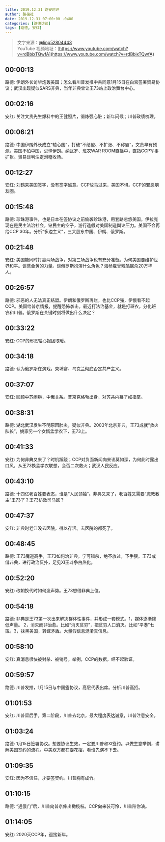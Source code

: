 ```yaml
---
title: 2019.12.31 路安时评
author: 路德社
date: 2019-12-31 07:00:00 -0400
categories: [路德访谈]
tags: [路德, 安红]
---
```


> 文字来源：[@ling52804443](https://twitter.com/ling52804443)  
> YouTube 视频地址：[https://www.youtube.com/watch?v=rdBbixTQwfA](https://www.youtube.com/watch?v=rdBbixTQwfA)

## 00:00:13

路德: 伊朗外长访华炮轰美国；怎么看川普发推中共同意1月15日在白宫签署贸易协议；武汉出现疑似SARS非典，当年非典曾让王73站上政治舞台中心。

## 00:02:16

安红: 关注文贵先生爆料中的王健照片，锻炼强心脏；新年问候；川普政绩梳理。

## 00:06:21

路德: 中国伊朗外长成立“轴心国”，打破“不结盟、不扩张、不称霸”，文贵早有预测。美国不怕中国，忌惮伊朗。纳瓦罗、班农WAR ROOM直播中，直指CCP军事扩张。贸易谈判注定滑稽收场。

## 00:12:27

安红: 刘鹤来美国签字，没有签字诚意。CCP放马过来，美国不惧。CCP的邪恶朋友圈。

## 00:15:48

路德: 珍珠港事件，也是日本在签协议之前偷袭珍珠港，用套路忽悠美国。伊拉克现在是民主法治社会，钻民主的空子，游行造假对美国制造舆论压力。美国不会再给CCP 30年。分析“多边主义”，三大股东中国、伊朗、俄罗斯。

## 00:21:48

安红: 美国能同时打赢两场战争，对第三场战争也有充分准备。为何美国要维护世界和平。谈蓝金黄的力量。谈俄罗斯扮演什么角色？海参崴曾残酷屠杀20万华人。

## 00:26:57

路德: 邪恶的人无法真正结盟。伊朗和俄罗斯再烂，也比CCP强，伊俄看不起CCP。美国给普京情报，提醒恐怖袭击。最近打法治基金，就是打班农，分化班农和川普。俄罗斯在关键时刻将做出什么决定？

## 00:33:22

安红: CCP的邪恶轴心报团取暖。

## 00:34:18

路德: 认为俄罗斯在演戏。柬埔寨、乌克兰彻底否定共产主义。

## 00:37:07

安红: 回顾中苏闹掰，中俄关系。普京克格勃出身，对苏共内幕了如指掌。

## 00:38:31

路德: 湖北武汉发生不明原因肺炎，疑似非典。2003年北京非典，王73成就“救火队长”，姚家另一个女婿孟学农下，王73上。

## 00:41:33

安红: 为何非典又来了？时机蹊跷；CCP对负面新闻向来讳莫如深，为何此时露出口风，从王73换孟学农联想，会否二次救火；武汉人民反应。

## 00:43:10

路德: 十四亿老百姓要表态，谁是“人民领袖”。非典又来了，老百姓又需要“魔教教主”王73了？王73仿效司马懿？

## 00:47:37

安红: 非典时老江没去医院，得以存活。去医院的都死了。

## 00:48:45

路德: 王73魔道高手，王73如何治非典，宁可错杀，绝不放过，下手狠。王73或借非典，进行政治反扑，足见XI王斗争白热化。

## 00:52:20

安红: 改朝换代时如何造声势。王73想借非典上位。

## 00:54:18

路德: 非典是王73第一次出来解决群体性事件，并形成一套模式。1，媒体逐渐降低声量。 2，消灭而非治愈。比如“消灭贫穷”，把贫穷人口消灭。比如“平港”七策。3，抹黑美国，转嫁矛盾。大量假信息混淆真信息。

## 00:58:10

安红: 真消息很快被封杀、被销号。举例，CCP的数据，经不起验证。

## 00:59:57

路德: 川普发推，1月15日与中国签协议，高层代表出席。分析川普高招。

## 01:01:53

安红: 川普留后手。第二阶段，川普去北京，最大程度表达诚意，川普注意安全。

## 01:03:24

路德: 1月15日签署协议。想要协议生效，一定要川普和XI签约。以做生意举例，讲解美国签约的流程。中美双方都在耍花招，看谁先演不下去。

## 01:09:35

安红: 因为不信任，才要签契约。川普胸有成竹。

## 01:10:15

路德: “通俄门”后，川普向普京伸出橄榄枝。CCP向来装可怜，川普陪你演。

## 01:14:05

安红: 2020灭CCP年，迎接新年。
